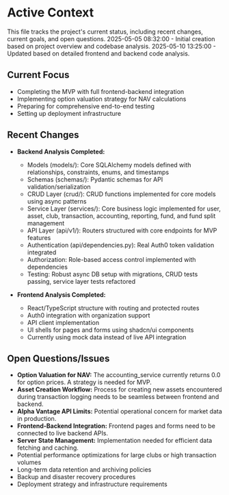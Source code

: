 # Active Context

This file tracks the project's current status, including recent changes, current goals, and open questions.
2025-05-05 08:32:00 - Initial creation based on project overview and codebase analysis.
2025-05-10 13:25:00 - Updated based on detailed frontend and backend code analysis.

## Current Focus

* Completing the MVP with full frontend-backend integration
* Implementing option valuation strategy for NAV calculations
* Preparing for comprehensive end-to-end testing
* Setting up deployment infrastructure

## Recent Changes

* **Backend Analysis Completed:**
  * Models (models/): Core SQLAlchemy models defined with relationships, constraints, enums, and timestamps
  * Schemas (schemas/): Pydantic schemas for API validation/serialization
  * CRUD Layer (crud/): CRUD functions implemented for core models using async patterns
  * Service Layer (services/): Core business logic implemented for user, asset, club, transaction, accounting, reporting, fund, and fund split management
  * API Layer (api/v1/): Routers structured with core endpoints for MVP features
  * Authentication (api/dependencies.py): Real Auth0 token validation integrated
  * Authorization: Role-based access control implemented with dependencies
  * Testing: Robust async DB setup with migrations, CRUD tests passing, service layer tests refactored

* **Frontend Analysis Completed:**
  * React/TypeScript structure with routing and protected routes
  * Auth0 integration with organization support
  * API client implementation
  * UI shells for pages and forms using shadcn/ui components
  * Currently using mock data instead of live API integration

## Open Questions/Issues

* **Option Valuation for NAV:** The accounting_service currently returns 0.0 for option prices. A strategy is needed for MVP.
* **Asset Creation Workflow:** Process for creating new assets encountered during transaction logging needs to be seamless between frontend and backend.
* **Alpha Vantage API Limits:** Potential operational concern for market data in production.
* **Frontend-Backend Integration:** Frontend pages and forms need to be connected to live backend APIs.
* **Server State Management:** Implementation needed for efficient data fetching and caching.
* Potential performance optimizations for large clubs or high transaction volumes
* Long-term data retention and archiving policies
* Backup and disaster recovery procedures
* Deployment strategy and infrastructure requirements